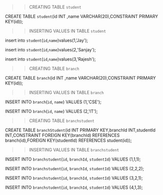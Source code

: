 
>>CREATING TABLE `student` 

CREATE TABLE `student`(id INT ,name VARCHAR(20),CONSTRAINT PRIMARY KEY(id));

>>INSERTING VALUES IN TABLE `student`

insert into `student`(`id`,`name`)values(1,'Jay');

insert into `student`(`id`,`name`)values(2,'Sanjay');

insert into `student`(`id`,`name`)values(3,'Rajesh');

>>CREATING TABLE `branch` 

CREATE TABLE `branch`(id INT ,name VARCHAR(20),CONSTRAINT PRIMARY KEY(id));

>>INSERTING VALUES IN TABLE `branch`

INSERT INTO `branch`(`id`, `name`) VALUES (1,'CSE');

INSERT INTO `branch`(`id`, `name`) VALUES (2,'IT');

>>CREATING TABLE `branchstudent` 

CREATE TABLE `branchStudent`(id INT PRIMARY KEY,branchId INT,studentId INT,CONSTRAINT FOREIGN KEY(branchId) REFERENCES branch(id),FOREIGN KEY(studentId) REFERENCES student(id));

>>INSERTING VALUES IN TABLE `branchstudent`

INSERT INTO `branchstudent`(`id`, `branchId`, `studentId`) VALUES (1,1,1);

INSERT INTO `branchstudent`(`id`, `branchId`, `studentId`) VALUES (2,2,2);

INSERT INTO `branchstudent`(`id`, `branchId`, `studentId`) VALUES (3,2,1);

INSERT INTO `branchstudent`(`id`, `branchId`, `studentId`) VALUES (4,1,3);

